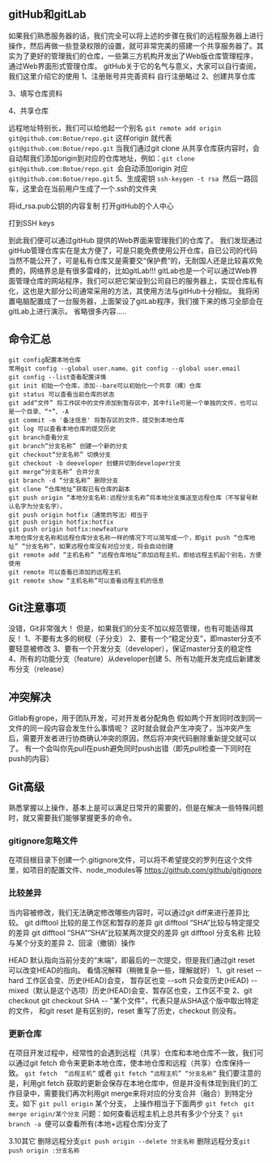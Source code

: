 ## gitHub和gitLab
如果我们熟悉服务器的话，我们完全可以将上述的步骤在我们的远程服务器上进行操作，然后再做一些登录权限的设置，就可非常完美的搭建一个共享服务器了。其实为了更好的管理我们的仓库，一些第三方机构开发出了Web版仓库管理程序，通过Web界面形式管理仓库。
gitHub关于它的名气与意义，大家可以自行查阅，我们这里介绍它的使用
1、注册账号并完善资料
自行注册略过
2、创建共享仓库

3、填写仓库资料

4、共享仓库

远程地址特别长，我们可以给他起一个别名
`git remote add origin git@github.com:Botue/repo.git`
这样origin 就代表 `git@github.com:Botue/repo.git`
当我们通过git clone 从共享仓库获内容时，会自动帮我们添加origin到对应的仓库地址，例如：`git clone git@github.com:Botue/repo.git `会自动添加origin 对应 `git@github.com:Botue/repo.git`
5、生成密钥
`ssh-keygen -t rsa `然后一路回车，这里会在当前用户生成了一个.ssh的文件夹

将id_rsa.pub公钥的内容复制
打开gitHub的个人中心

打到SSH keys

到此我们便可以通过gitHub 提供的Web界面来管理我们的仓库了。
我们发现通过gitHub管理仓库实在是太方便了，可是只能免费使用公开仓库，自已公司的代码当然不能公开了，可是私有仓库又是需要交“保护费”的，无耐国人还是比较喜欢免费的，网络界总是有很多雷峰的，比如gitLab!!!
gitLab也是一个可以通过Web界面管理仓库的网站程序，我们可以把它架设到公司自已的服务器上，实现仓库私有化，这也是大部分公司通常采用的方法，其使用方法与gitHub十分相似。
我将闲置电脑配置成了一台服务器，上面架设了gitLab程序，我们接下来的练习全部会在gitLab上进行演示。
省略很多内容.....
## 命令汇总
```
git config配置本地仓库
常用git config --global user.name、git config --global user.email
git config --list查看配置详情
git init 初始一个仓库，添加--bare可以初始化一个共享（裸）仓库
git status 可以查看当前仓库的状态
git add“文件” 将工作区中的文件添加到暂存区中，其中file可是一个单独的文件，也可以是一个目录、“*”、-A
git commit -m '备注信息' 将暂存区的文件，提交到本地仓库
git log 可以查看本地仓库的提交历史
git branch查看分支
git branch“分支名称” 创建一个新的分支
git checkout“分支名称” 切换分支
git checkout -b deeveloper 创健并切到developer分支
git merge“分支名称” 合并分支
git branch -d “分支名称” 删除分支
git clone “仓库地址”获取已有仓库的副本
git push origin “本地分支名称:远程分支名称”将本地分支推送至远程仓库（不写冒号默认名字为分支名字），
git push origin hotfix（通常的写法）相当于
git push origin hotfix:hotfix
git push origin hotfix:newfeature
本地仓库分支名称和远程仓库分支名称一样的情况下可以简写成一个，即git push “仓库地址” “分支名称”，如果远程仓库没有对应分支，将会自动创建
git remote add “主机名称” “远程仓库地址”添加远程主机，即给远程主机起个别名，方便使用
git remote 可以查看已添加的远程主机
git remote show “主机名称”可以查看远程主机的信息
```
## Git注意事项

没错，Git非常强大！
但是，如果我们的分支不加以规范管理，也有可能适得其反！
1、不要有太多的树杈（子分支）
2、要有一个“稳定分支”，即master分支不要轻意被修改
3、要有一个开发分支（developer），保证master分支的稳定性
4、所有的功能分支（feature）从developer创建
5、所有功能开发完成后新建发布分支（release）





## 冲突解决
Gitlab有grope，用于团队开发，可对开发者分配角色
假如两个开发同时改到同一文件的同一段内容会发生什么事情呢？
这时就会就会产生冲突了，当冲突产生后，需要开发者进行协商确认冲突的原因，然后将冲突代码删除重新提交就可以了。
有一个会叫你先pull在push避免同时push出错（即先pull检查一下同时在push的内容）
## Git高级
熟悉掌握以上操作，基本上是可以满足日常开的需要的，但是在解决一些特殊问题时，就又需要我们能够掌握更多的命令。
### gitignore忽略文件
在项目根目录下创建一个.gitignore文件，可以将不希望提交的罗列在这个文件里，如项目的配置文件、node_modules等
https://github.com/github/gitignore
### 比较差异
当内容被修改，我们无法确定修改哪些内容时，可以通过git diff来进行差异比较。
git difftool 比较的是工作区和暂存的差异
git difftool “SHA”比较与特定提交的差异
git difftool “SHA”“SHA”比较某两次提交的差异
git difftool 分支名称 比较与某个分支的差异
2、回滚（撤销）操作

HEAD 默认指向当前分支的“末端”，即最后的一次提交，但是我们通过git reset 可以改变HEAD的指向。
看情况解释（稍微复杂一些，理解就好）
1、git reset
--hard 工作区会变、历史(HEAD)会变， 暂存区也变
--soft 只会变历史(HEAD)
--mixed（默认是这个选项）历史(HEAD)会变、暂存区也变，工作区不变
2、git checkout
git checkout SHA -- "某个文件"，代表只是从SHA这个版中取出特定的文件，
和git reset 是有区别的，reset 重写了历史，checkout 则没有。
### 更新仓库
在项目开发过程中，经常性的会遇到远程（共享）仓库和本地仓库不一致，我们可以通过git fetch 命令来更新本地仓库，使本地仓库和远程（共享）仓库保持一致。
`git fetch  “远程主机”`
或者
`git fetch “远程主机” “分支名称”`
我们要注意的是，利用git fetch 获取的更新会保存在本地仓库中，但是并没有体现到我们的工作目录中，需要我们再次利用git merge来将对应的分支合并（融合）到特定分支。如下
`git pull origin` 某个分支， 上操作相当于下面两步
`git fetch `
`git merge origin/某个分支`
问题：如何查看远程主机上总共有多少个分支？
`git branch -a `便可以查看所有(本地+远程仓库)分支了

3.10其它
删除远程分支`git push origin --delete 分支名称`
删除远程分支`git push origin :分支名称`